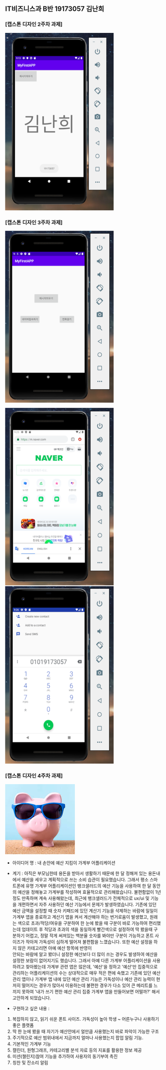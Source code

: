 ## IT비즈니스과 B반 19173057 김난희

### [캡스톤 디자인 2주차 과제]

<img width="350" height="570" src="./png/2hw.PNG"></img>


### [캡스톤 디자인 3주차 과제]

<img width="350" height="" src="./png/3hw-1.PNG"></img>

<img width="350" height="570" src="./png/3hw-2.PNG"></img>
<img width="350" height="570" src="./png/3hw-3.PNG"></img>

### [캡스톤 디자인 4주차 과제]

<img width="" height="" src="./png/pig.jpg"></img>
- 아이디어 명 : 내 손안에 예산 지킴이 가계부 어플리케이션

- 계기 : 아직은 부모님한테 용돈을 받아서 생활하기 때문에 한 달 정해져 있는 용돈내에서 예산을 세우고 계획적으로 쓰는 소비 습관이 필요했습니다. 
 그래서 평소 스마트폰에 유명 가계부 어플리케이션인 뱅크샐러드의 예산 기능을 사용하여 한 달 동안의 예산을 정해놓고 가계부를 작성하며 효율적으로 관리해왔습니다. 
 불편함없이 1년정도 만족하며 계속 사용해왔는데, 최근에 뱅크샐러드가 전체적으로 ux/ui 및 기능을 개편하면서 자주 사용하던 예산 기능에서 문제가 발생하였습니다. 
 기존에 있던 예산 금액을 설정할 때 숫자 키패드에 있던 계산기 기능을 삭제하는 바람에 일일이 가계부 앱을 종료하고 계산기 앱을 켜서 계산해야 하는 번거로움이 발생했고,
 원래는 색으로 초과/적당/여유을 구분하여 한 눈에 봤을 때 구분이 바로 가능하여 편리했는데 업데이트 후 적당과 초과의 색을 동일하게 빨간색으로 설정하여 딱 봤을때 구분하기 어렵고, 
 정말 작게 써져있는 백분율 숫자를 봐야만 구분이 가능하고 폰트 사이즈가 작아져 가독성이 심하게 떨어져 불편함을 느꼈습니다. 또한 예산 설정을 하지 않은 카테고리면 아예 예산 항목에 반영이      
 안되는 바람에 알고 봤더니 설정한 예산보다 더 많이 쓰는 경우도 발생하여 예산을 설정한 보람이 없어지기도 했습니다. 그래서 아예 다른 가계부 어플리케이션을 사용하려고 찾아봤는데
 가계부 관련 앱은 많은데, '예산'을 정하고 '예산'만 집중적으로 관리하는 어플리케이션의 수는 상대적으로 매우 적은 편에 속했고 기존에 있던 예산 관리 앱이나 가계부 앱 내에 있던
 예산 관리 기능은 가독성이나 예산 관리 능력이 현저히 떨어지는 경우가 많아서 이용하는데 불편한 경우가 다소 있어 큰 메리트를 느끼지 못하여 '내가 쓰기 편한 예산 관리 집중 가계부 앱을
 만들어보면 어떨까?' 해서 고안하게 되었습니다. 
         
- 구현하고 싶은 내용 :
1) 복잡하지 않고, 읽기 쉬운 폰트 사이즈. 가독성이 높아 학생 ~ 어른누구나 사용하기 좋은 플랫폼
2) 딱 한 눈에 봤을 때 자기가 예산안에서 얼만큼 사용했는지 바로 파악이 가능한 구조
3) 주기적으로 예산 범위내에서 지금까지 얼마나 사용했는지 팝업 알림 기능.
4) 기본적인 가계부 기능
5) 캘린더, 원형그래프, 카테고리별 분석 자료 등의 지표를 활용한 정보 제공
6) 미션(챌린지)참여 기능을 추가하여 사용자의 동기부여 촉진
7) 칭찬 및 잔소리 알림

         
  
         
